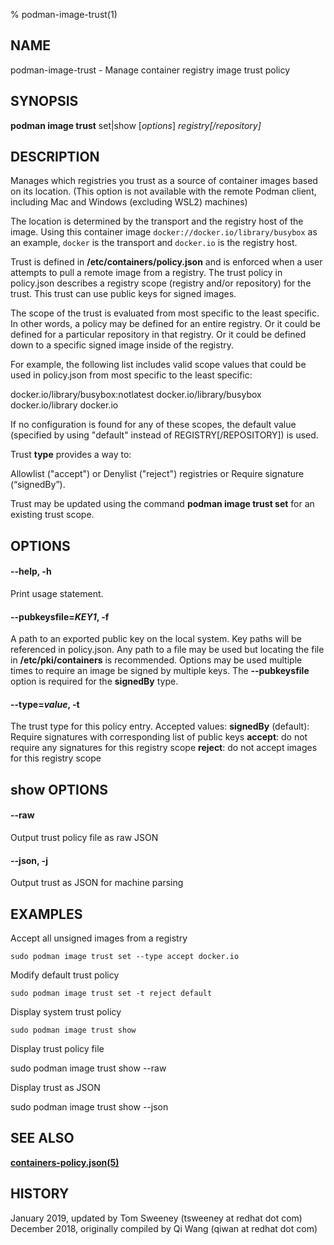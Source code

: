 % podman-image-trust(1)

## NAME
podman\-image\-trust - Manage container registry image trust policy


## SYNOPSIS
**podman image trust** set|show [*options*] *registry[/repository]*

## DESCRIPTION
Manages which registries you trust as a source of container images  based on its location. (This option is not available with the remote Podman client, including Mac and Windows (excluding WSL2) machines)

The location is determined
by the transport and the registry host of the image.  Using this container image `docker://docker.io/library/busybox`
as an example, `docker` is the transport and `docker.io` is the registry host.

Trust is defined in **/etc/containers/policy.json** and is enforced when a user attempts to pull
a remote image from a registry.  The trust policy in policy.json describes a registry scope (registry and/or repository) for the trust.  This trust can use public keys for signed images.

The scope of the trust is evaluated from most specific to the least specific. In other words, a policy may be defined for an entire registry.  Or it could be defined for a particular repository in that registry. Or it could be defined down to a specific signed image inside of the registry.

For example, the following list includes valid scope values that could be used in policy.json from most specific to the least specific:

docker.io/library/busybox:notlatest
docker.io/library/busybox
docker.io/library
docker.io

If no configuration is found for any of these scopes, the default value (specified by using "default" instead of REGISTRY[/REPOSITORY]) is used.

Trust **type** provides a way to:

Allowlist ("accept") or
Denylist ("reject") registries or
Require signature (“signedBy”).

Trust may be updated using the command **podman image trust set** for an existing trust scope.

## OPTIONS
#### **--help**, **-h**
  Print usage statement.

#### **--pubkeysfile**=*KEY1*, **-f**
  A path to an exported public key on the local system. Key paths
  will be referenced in policy.json. Any path to a file may be used but locating the file in **/etc/pki/containers** is recommended. Options may be used multiple times to
  require an image be signed by multiple keys.  The **--pubkeysfile** option is required for the **signedBy** type.

#### **--type**=*value*, **-t**
  The trust type for this policy entry.
  Accepted values:
    **signedBy** (default): Require signatures with corresponding list of
                        public keys
    **accept**: do not require any signatures for this
            registry scope
    **reject**: do not accept images for this registry scope

## show OPTIONS

#### **--raw**
  Output trust policy file as raw JSON

#### **--json**, **-j**
  Output trust as JSON for machine parsing

## EXAMPLES

Accept all unsigned images from a registry

    sudo podman image trust set --type accept docker.io

Modify default trust policy

    sudo podman image trust set -t reject default

Display system trust policy

    sudo podman image trust show

Display trust policy file

   sudo podman image trust show --raw

Display trust as JSON

   sudo podman image trust show --json

## SEE ALSO
**[containers-policy.json(5)](https://github.com/containers/image/blob/main/docs/containers-policy.json.5.md)**

## HISTORY
January 2019, updated by Tom Sweeney (tsweeney at redhat dot com)
December 2018, originally compiled by Qi Wang (qiwan at redhat dot com)
